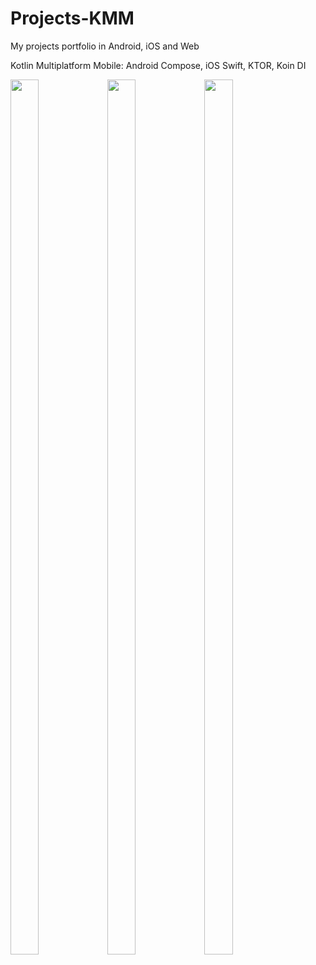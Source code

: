 # Projects-KMM
My projects portfolio in Android, iOS and Web

Kotlin Multiplatform Mobile: Android Compose, iOS Swift, KTOR, Koin DI
<p float="left">
  <img src="http://server873539.nazwa.pl/static/ios.png" width="30%" height="1400px" />
  <img src="http://server873539.nazwa.pl/static/android.png" width="30%" height="1400px" />
   <img src="http://server873539.nazwa.pl/static/web.png" width="30%" height="1400px"/> 
</p>



